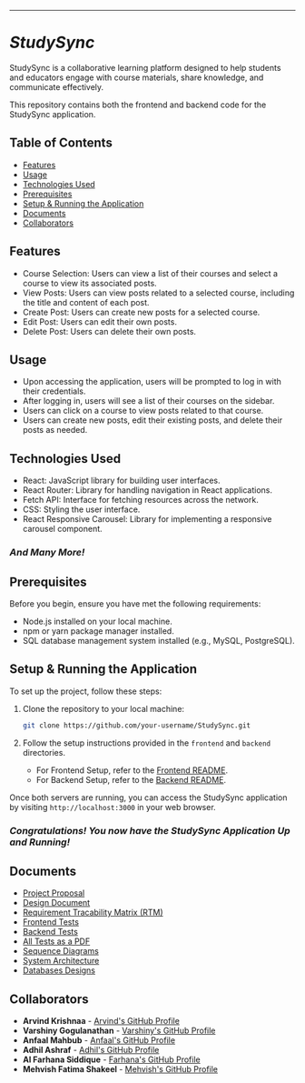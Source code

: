

---

# *StudySync*

StudySync is a collaborative learning platform designed to help students and educators engage with course materials, share knowledge, and communicate effectively.

This repository contains both the frontend and backend code for the StudySync application.

## Table of Contents

- [Features](#features)
- [Usage](#usage)
- [Technologies Used](#technologies-used)
- [Prerequisites](#prerequisites)
- [Setup & Running the Application](#setup--running-the-application)
- [Documents](#documents)
- [Collaborators](#collaborators)

## Features

- Course Selection: Users can view a list of their courses and select a course to view its associated posts.
- View Posts: Users can view posts related to a selected course, including the title and content of each post.
- Create Post: Users can create new posts for a selected course.
- Edit Post: Users can edit their own posts.
- Delete Post: Users can delete their own posts.

## Usage

- Upon accessing the application, users will be prompted to log in with their credentials.
- After logging in, users will see a list of their courses on the sidebar.
- Users can click on a course to view posts related to that course.
- Users can create new posts, edit their existing posts, and delete their posts as needed.

## Technologies Used

- React: JavaScript library for building user interfaces.
- React Router: Library for handling navigation in React applications.
- Fetch API: Interface for fetching resources across the network.
- CSS: Styling the user interface.
- React Responsive Carousel: Library for implementing a responsive carousel component.
### *And Many More!*

## Prerequisites

Before you begin, ensure you have met the following requirements:

- Node.js installed on your local machine.
- npm or yarn package manager installed.
- SQL database management system installed (e.g., MySQL, PostgreSQL).

## Setup & Running the Application

To set up the project, follow these steps:

1. Clone the repository to your local machine:

   ```bash
   git clone https://github.com/your-username/StudySync.git
   ```

2. Follow the setup instructions provided in the `frontend` and `backend` directories.

   - For Frontend Setup, refer to the [Frontend README](Frontend/my-login-app/README.md).
   - For Backend Setup, refer to the [Backend README](Backend/README.md).

Once both servers are running, you can access the StudySync application by visiting `http://localhost:3000` in your web browser.

### *Congratulations! You now have the StudySync Application Up and Running!*

## Documents
- [Project Proposal](Documents/ProjectProposal-401.pdf)
- [Design Document](Documents/DesignDocument-SENG401.pdf)
- [Requirement Tracability Matrix (RTM)](Documents/RTM.xlsx)
- [Frontend Tests](Documents/Frontend-Tests.xlsx)
- [Backend Tests](Documents/Backend-Tests.xlsx)
- [All Tests as a PDF](Documents/Tests&Results.pdf)
- [Sequence Diagrams](Documents/StudySyncSDs.drawio(2).pdf)
- [System Architecture](Documents/401-final-architecture.pdf)
- [Databases Designs](Documents/FinalDBStructure.pdf)

   
## Collaborators

- **Arvind Krishnaa** - [Arvind's GitHub Profile](https://github.com/arvi-krishna)
- **Varshiny Gogulanathan** - [Varshiny's GitHub Profile]()
- **Anfaal Mahbub** - [Anfaal's GitHub Profile](https://github.com/anfaalmahbub) 
- **Adhil Ashraf** - [Adhil's GitHub Profile](https://github.com/AdhilAshraf12)
- **Al Farhana Siddique** - [Farhana's GitHub Profile](https://github.com/alfarhana25)
- **Mehvish Fatima Shakeel** - [Mehvish's GitHub Profile](https://github.com/mehvishshakeel)
